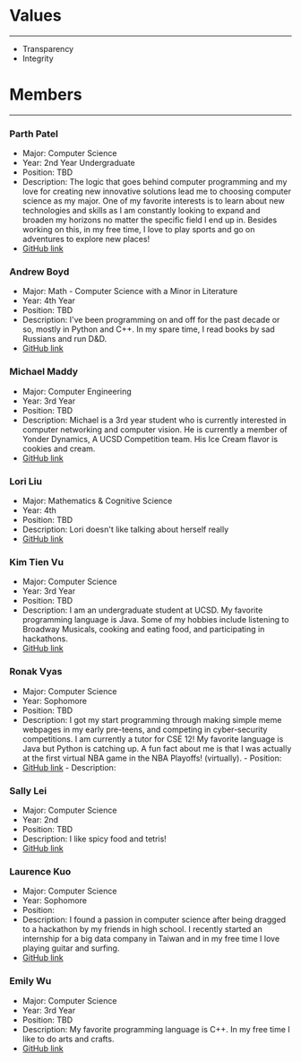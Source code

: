 # Values

---

- Transparency
- Integrity

# Members

---

### Parth Patel
- Major: Computer Science	
- Year: 2nd Year Undergraduate
- Position: TBD
- Description: The logic that goes behind computer programming and my love for creating new innovative solutions lead me to choosing computer science as my major. One of my favorite interests is to learn about new technologies and skills as I am constantly looking to expand and broaden my horizons no matter the specific field I end up in. Besides working on this, in my free time, I love to play sports and go on adventures to explore new places!
- [GitHub link](https://github.com/parthpatel2019)

### Andrew Boyd
- Major: Math - Computer Science with a Minor in Literature
- Year: 4th Year
- Position: TBD
- Description: I've been programming on and off for the past decade or so, mostly in Python and C++. In my spare time, I read books by sad Russians and run D&D.
- [GitHub link](https://github.com/AndrewMiBoyd/)

### Michael Maddy
- Major: Computer Engineering
- Year: 3rd Year
- Position: TBD
- Description: Michael is a 3rd year student who is currently interested in
  computer networking and computer vision. He is currently a member of Yonder
  Dynamics, A UCSD Competition team. His Ice Cream flavor is cookies and cream.
- [GitHub link](https://github.com/Michaelmvv/)

### Lori Liu

- Major: Mathematics & Cognitive Science
- Year: 4th
- Position: TBD
- Description: Lori doesn't like talking about herself really
- [GitHub link](https://github.com/LoriRongrong)

### Kim Tien Vu
- Major: Computer Science
- Year: 3rd Year
- Position: TBD
- Description: I am an undergraduate student at UCSD. My favorite programming language is Java. Some of my hobbies include listening to Broadway Musicals, cooking and eating food, and participating in hackathons.
- [GitHub link](https://github.com/kimtienvu)


### Ronak Vyas
- Major: Computer Science	
- Year: Sophomore
- Position: TBD
- Description: I got my start programming through making simple meme webpages in my early pre-teens, and competing in cyber-security competitions. I am currently a tutor for CSE 12! My favorite language is Java but Python is catching up. A fun fact about me is that I was actually at the first virtual NBA game in the NBA Playoffs! (virtually). 	- Position:
- [GitHub link](https://github.com/LiLronV)	- Description:

### Sally Lei
- Major: Computer Science
- Year: 2nd
- Position: TBD
- Description: I like spicy food and tetris! 
- [GitHub link](https://github.com/Slei03)

### Laurence Kuo
- Major: Computer Science
- Year: Sophomore
- Position: 
- Description: I found a passion in computer science after being dragged to a hackathon by my friends in high school. I recently started an internship for a big data company in Taiwan and in my free time I love playing guitar and surfing. 
- [GitHub link](https://github.com/lakuo)

### Emily Wu
- Major: Computer Science
- Year: 3rd Year
- Position: TBD
- Description: My favorite programming language is C++. In my free time I like to do arts and crafts. 
- [GitHub link](https://github.com/yiw036) 
